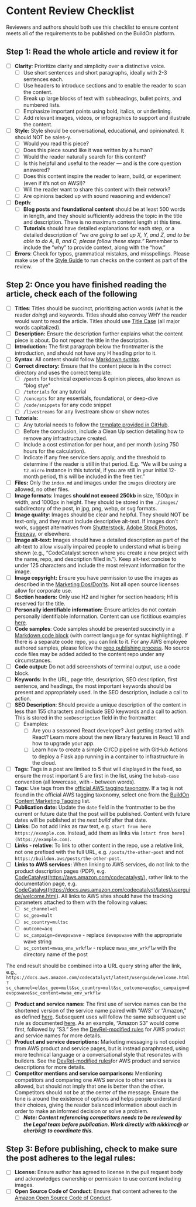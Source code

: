 # Content Review Checklist

Reviewers and authors should both use this checklist to ensure content meets all of the requirements to be published on the BuildOn platform.  

## Step 1: Read the whole article and review it for

- [ ] **Clarity**: Prioritize clarity and simplicity over a distinctive voice.
  - [ ] Use short sentences and short paragraphs, ideally with 2-3 sentences each.
  - [ ] Use headers to introduce sections and to enable the reader to scan the content.
  - [ ] Break up large blocks of text with subheadings, bullet points, and numbered lists.
  - [ ] Emphasize important points using bold, italics, or underlining.
  - [ ] Add relevant images, videos, or infographics to support and illustrate the content.
- [ ] **Style:** Style should be conversational, educational, and opinionated. It should NOT be sales-y.
  - [ ] Would you read this piece?
  - [ ] Does this piece sound like it was written by a human?
  - [ ]  Would the reader naturally search for this content?
  - [ ] Is this helpful and useful to the reader — and is the core question answered?
  - [ ] Does this content inspire the reader to learn, build, or experiment (even if it’s not on AWS!)?
  - [ ]  Will the reader want to share this content with their network?
  - [ ] Are opinions backed up with sound reasoning and evidence?
- [ ] **Depth**:
  - [ ] **Blog posts** and **foundational content** should be at least 500 words in length, and they should sufficiently address the topic in the title and description. There is no maximum content length at this time.
  - [ ] **Tutorials** should have detailed explanations for each step, or a detailed description of *“we are going to set up X, Y, and Z, and to be able to do A, B, and C, please follow these steps.”* Remember to include the “why” to provide context, along with the “how.”
- [ ] **Errors**: Check for typos, grammatical mistakes, and misspellings. Please make use of the [Style Guide](https://github.com/build-on-aws/style-guide) to run checks on the content as part of the review.

## Step 2: Once you have finished reading the article, check each of the following

- [ ] **Titles**: Titles should be succinct, prioritizing action words (what is the reader *doing*) and keywords. Titles should also convey WHY the reader would want to read the article. Titles should use [Title Case](https://apastyle.apa.org/style-grammar-guidelines/capitalization/title-case) (all major words capitalized).
- [ ] **Description:** Ensure the description further explains what the content piece is about. Do not repeat the title in the description.
- [ ] **Introduction:** The first paragraph below the frontmatter is the introduction, and should not have any H heading prior to it.
- [ ] **Syntax**: All content should follow [Markdown syntax](https://www.markdownguide.org/basic-syntax/).
- [ ] **Correct directory:** Ensure that the content piece is in the correct directory and uses the correct template:
  - [ ] `/posts` for technical experiences & opinion pieces, also known as “blog stye”
  - [ ] `/tutorials` for any tutorial
  - [ ] `/concepts` for any essentials, foundational, or deep-dive
  - [ ] `/code/snippets` for any code snippet
  - [ ] `/livestreams` for any livestream show or show notes
- [ ] **Tutorials:**
  - [ ] Any tutorial needs to follow the [template provided in GitHub](https://github.com/build-on-aws/content/blob/main/templates/tutorial.md).
  - [ ] Before the conclusion, include a Clean Up section detailing how to remove any infrastructure created.
  - [ ] Include a cost estimation for per hour, and per month (using 750 hours for the calculation).
  - [ ] Indicate if any free service tiers apply, and the threshold to determine if the reader is still in that period. E.g. “We will be using a `t2.micro` instance in this tutorial, if you are still in your initial 12-month period, this will be included in the free tier.”
- [ ] **Files:** Only the `index.md` and images under the `images` directory are allowed, no other files.
- [ ] **Image formats**: Images **should not exceed 250kb** in size, 1500px in width, and 1000px in height. They should be stored in the `./images/` subdirectory of the post, in jpg, png, webp, or svg formats.
- [ ] **Image quality**: Images should be clear and helpful. They should NOT be text-only, and they must include descriptive alt-text. If images don’t work, suggest alternatives from [Shutterstock](https://www.shutterstock.com/), [Adobe Stock Photos](https://stock.adobe.com/), [Freeway](https://freeway.amazon.com/), or elsewhere.
- [ ] **Image alt-text:** Images should have a detailed description as part of the alt-text to allow visually impaired people to understand what is being shown (e.g., “CodeCatalyst screen where you create a new project with the name, repo, and description filled in.”). Keep alt-text concise to under 125 characters and include the most relevant information for the image.
- [ ] **Image copyright:** Ensure you have permission to use the images as described in the [Marketing Dos/Don’ts](https://pathfinder.legal.amazon.dev/#/page/AWSLegalSalesandMarketing-MarketingandPublicRelations-MarketingDosandDontsandReviewofMarketing/live). Not all open source licenses allow for corporate use.
- [ ] **Section headers:** Only use H2 and higher for section headers; H1 is reserved for the title.
- [ ] **Personally identifiable information:** Ensure articles do not contain personally identifiable information. Content can use fictitious examples [here](https://alpha.www.docs.aws.a2z.com/awsstyleguide/latest/styleguide/safenames.html).
- [ ] **Code samples**: Code samples should be presented succinctly in a [Markdown code block](https://www.markdownguide.org/basic-syntax/#code-blocks-1) (with correct language for syntax highlighting). If there is a separate code repo, you can link to it. For any AWS employee authored samples, please follow the [repo publishing process](https://w.amazon.com/bin/view/AWS/Hands-On_Builders_Hub/Content/Code_Samples/). No source code files may be added added to the content repo under any circumstances.
- [ ] **Code output:** Do not add screenshots of terminal output, use a code block.
- [ ] **Keywords**: In the URL, page title, description, SEO description, first sentence, and headings, the most important keywords should be present and appropriately used. In the SEO description, include a call to action.
- [ ] **SEO Description**: Should provide a unique description of the content in less than 155 characters and include SEO keywords and a call to action. This is stored in the `seoDescription` field in the frontmatter.
  - [ ] Examples:
    - [ ] Are you a seasoned React developer? Just getting started with React? Learn more about the new library features in React 18 and how to upgrade your app.
    - [ ] Learn how to create a simple CI/CD pipeline with GitHub Actions to deploy a Flask app running in a container to infrastructure in the cloud.
- [ ] **Tags:** Tags in a post are limited to 5 that will displayed in the feed, so ensure the most important 5 are first in the list, using the `kebab-case` convention (all lowercase, with `-` between words).
- [ ] **Tags:** Use tags from the  [official AWS tagging taxonomy](https://w.amazon.com/bin/view/AWS_Marketing/AWS_Marketing_Website/PlatformAndTools/Directories/Tags). If a tag is not found in the official AWS tagging taxonomy, select one from the [BuildOn Content Marketing Tagging](https://quip-amazon.com/lVsOAdNZuvZ6) list.
- [ ] **Publication date:** Update the `date` field in the frontmatter to be the current or future date that the post will be published. Content with future dates will be published at the *next build* after that date.
- [ ] **Links:** Do not add links as raw text, e.g. `start from here https://example.com`. Instead, add them as links via `[start from here](https://example.com)`.
- [ ] **Links - relative**: To link to other content in the repo, use a relative link, not one prefixed with the full URL, e.g. `/posts/the-other-post` and not `https://buildon.aws/posts/the-other-post`.
- [ ] **Links to AWS services:** When linking to AWS services, do not link to the product description pages (PDP), e.g. [CodeCatalyst](https://aws.amazon.com/codecatalyst/)(https://aws.amazon.com/codecatalyst/), rather link to the documentation page, e.g. [CodeCatalyst](https://docs.aws.amazon.com/codecatalyst/latest/userguide/welcome.html)(https://docs.aws.amazon.com/codecatalyst/latest/userguide/welcome.html). All links to AWS sites should have the tracking parameters attached to them with the following values:
  - [ ] `sc_channel=el`
  - [ ] `sc_geo=mult`
  - [ ] `sc_country=multsc`
  - [ ] `outcome=acq`
  - [ ] `sc_campaign=devopswave` - replace `devopswave` with the appropriate wave string
  - [ ] `sc_content=mwaa_env_wrkflw`  - replace `mwaa_env_wrkflw` with the directory name of the post

The end result should be combined into a URL query string after the link, e.g., `https://docs.aws.amazon.com/codecatalyst/latest/userguide/welcome.html?sc_channel=el&sc_geo=mult&sc_country=mult&sc_outcome=acq&sc_campaign=devopswave&sc_content=mwaa_env_wrkflw`

- [ ] **Product and service names:** The first use of service names can be the shortened version of the service name paired with “AWS” or “Amazon,” as defined [here](https://w.amazon.com/bin/view/AWSDocs/editing/service-names/#HI). Subsequent uses will follow the same subsequent use rule as documented [here](https://w.amazon.com/bin/view/AWSDocs/editing/service-names/#HI). As an example, “Amazon S3” would come first, followed by “S3.” See the [DevRel-modified rules](https://quip-amazon.com/wfoOAUZ6fkwc#eFE9BA4zQkv) for AWS product and service names for more details.
- [ ] **Product and service descriptions:** Marketing messaging is not copied from AWS product and service pages, but is instead paraphrased, using more technical language or a conversational style that resonates with builders. See the [DevRel-modified rules](https://quip-amazon.com/wfoOAUZ6fkwc#eFE9BA4zQkv)for AWS product and service descriptions for more details.
- [ ] **Competitor mentions and service comparisons:** Mentioning competitors and comparing one AWS service to other services is allowed, but should not imply that one is better than the other. Competitors should not be at the center of the message. Ensure the tone is around the existence of options and helps people understand their choices, giving the reader balanced information about each in order to make an informed decision or solve a problem.
  - [ ] ***Note: Content referencing competitors needs to be reviewed by the Legal team before publication. Work directly with nikkimc@ or cherbk@ to coordinate this.***

## Step 3: Before publishing, check to make sure the post adheres to the legal rules:

- [ ] **License:** Ensure author has agreed to license in the pull request body and acknowledges ownership or permission to use content including images.
- [ ] **Open Source Code of Conduct**: Ensure that content adheres to the [Amazon Open Source Code of Conduct](https://aws.github.io/code-of-conduct).
